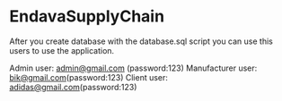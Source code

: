 # EndavaSupplyChain


After you create database with the database.sql script you can use this users to use the application.

Admin user: admin@gmail.com (password:123)
Manufacturer user: bik@gmail.com(password:123)
Client user: adidas@gmail.com(password:123)


